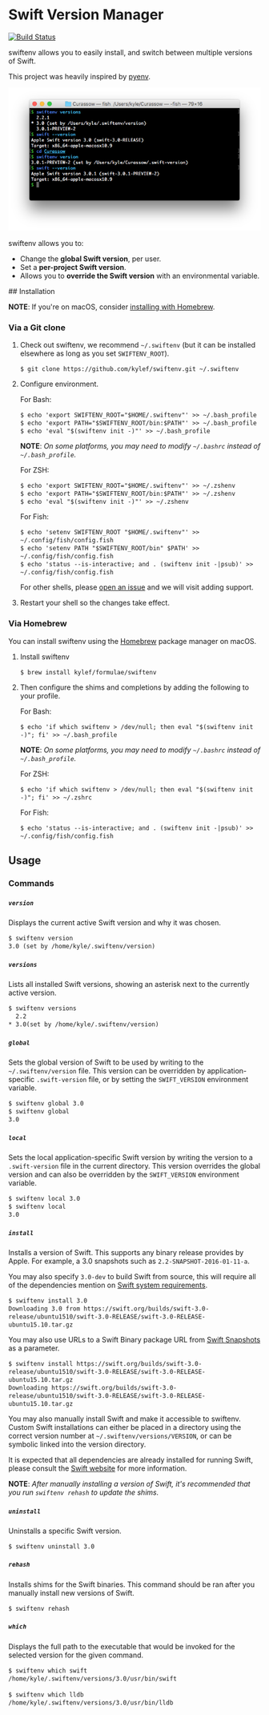 # Swift Version Manager

[![Build Status](https://travis-ci.org/kylef/swiftenv.svg?branch=master)](https://travis-ci.org/kylef/swiftenv)

swiftenv allows you to easily install, and switch between multiple versions of Swift.

This project was heavily inspired by [pyenv](https://github.com/yyuu/pyenv).

![swiftenv screenshot](docs/_static/swiftenv.png)

swiftenv allows you to:

- Change the **global Swift version**, per user.
- Set a **per-project Swift version**.
- Allows you to **override the Swift version** with an environmental variable.

## Installation

**NOTE**: If you're on macOS, consider [installing with Homebrew](#via-homebrew).

### Via a Git clone

1. Check out swiftenv, we recommend `~/.swiftenv` (but it can be installed elsewhere as long as you set `SWIFTENV_ROOT`).

    ```shell
    $ git clone https://github.com/kylef/swiftenv.git ~/.swiftenv
    ```

2. Configure environment.

    For Bash:

    ```shell
    $ echo 'export SWIFTENV_ROOT="$HOME/.swiftenv"' >> ~/.bash_profile
    $ echo 'export PATH="$SWIFTENV_ROOT/bin:$PATH"' >> ~/.bash_profile
    $ echo 'eval "$(swiftenv init -)"' >> ~/.bash_profile
    ```

    **NOTE**: *On some platforms, you may need to modify `~/.bashrc` instead of `~/.bash_profile`.*

    For ZSH:

    ```shell
    $ echo 'export SWIFTENV_ROOT="$HOME/.swiftenv"' >> ~/.zshenv
    $ echo 'export PATH="$SWIFTENV_ROOT/bin:$PATH"' >> ~/.zshenv
    $ echo 'eval "$(swiftenv init -)"' >> ~/.zshenv
    ```

    For Fish:

    ```shell
    $ echo 'setenv SWIFTENV_ROOT "$HOME/.swiftenv"' >> ~/.config/fish/config.fish
    $ echo 'setenv PATH "$SWIFTENV_ROOT/bin" $PATH' >> ~/.config/fish/config.fish
    $ echo 'status --is-interactive; and . (swiftenv init -|psub)' >> ~/.config/fish/config.fish
    ```

    For other shells, please [open an issue](https://github.com/kylef/swiftenv/issues/new) and we will visit adding support.

3. Restart your shell so the changes take effect.

### Via Homebrew

You can install swiftenv using the [Homebrew](http://brew.sh/) package manager
on macOS.

1. Install swiftenv

    ```shell
    $ brew install kylef/formulae/swiftenv
    ```

2. Then configure the shims and completions by adding the following to your profile.

    For Bash:

    ```shell
    $ echo 'if which swiftenv > /dev/null; then eval "$(swiftenv init -)"; fi' >> ~/.bash_profile
    ```

    **NOTE**: *On some platforms, you may need to modify `~/.bashrc` instead of `~/.bash_profile`.*

    For ZSH:

    ```shell
    $ echo 'if which swiftenv > /dev/null; then eval "$(swiftenv init -)"; fi' >> ~/.zshrc
    ```

    For Fish:

    ```shell
    $ echo 'status --is-interactive; and . (swiftenv init -|psub)' >> ~/.config/fish/config.fish
    ```

## Usage

### Commands

##### `version`

Displays the current active Swift version and why it was chosen.

```shell
$ swiftenv version
3.0 (set by /home/kyle/.swiftenv/version)
```

##### `versions`

Lists all installed Swift versions, showing an asterisk next to the currently
active version.

```shell
$ swiftenv versions
  2.2
* 3.0(set by /home/kyle/.swiftenv/version)
```

##### `global`

Sets the global version of Swift to be used by writing to the
`~/.swiftenv/version` file. This version can be overridden by
application-specific `.swift-version` file, or by setting the `SWIFT_VERSION`
environment variable.

```shell
$ swiftenv global 3.0
$ swiftenv global
3.0
```

##### `local`

Sets the local application-specific Swift version by writing the version to a
`.swift-version` file in the current directory. This version overrides the
global version and can also be overridden by the `SWIFT_VERSION` environment
variable.

```shell
$ swiftenv local 3.0
$ swiftenv local
3.0
```

##### `install`

Installs a version of Swift. This supports any binary release provides by
Apple. For example, a 3.0 snapshots such as `2.2-SNAPSHOT-2016-01-11-a`.

You may also specify `3.0-dev` to build Swift from source, this will require
all of the dependencies mention on
[Swift system
requirements](https://github.com/apple/swift#system-requirements).

```shell
$ swiftenv install 3.0
Downloading 3.0 from https://swift.org/builds/swift-3.0-release/ubuntu1510/swift-3.0-RELEASE/swift-3.0-RELEASE-ubuntu15.10.tar.gz
```

You may also use URLs to a Swift Binary package URL from [Swift Snapshots](https://swift.org/download/#latest-development-snapshots)
as a parameter.

```shell
$ swiftenv install https://swift.org/builds/swift-3.0-release/ubuntu1510/swift-3.0-RELEASE/swift-3.0-RELEASE-ubuntu15.10.tar.gz
Downloading https://swift.org/builds/swift-3.0-release/ubuntu1510/swift-3.0-RELEASE/swift-3.0-RELEASE-ubuntu15.10.tar.gz
```

You may also manually install Swift and make it accessible to swiftenv. Custom
Swift installations can either be placed in a directory using the correct
version number at `~/.swiftenv/versions/VERSION`, or can be symbolic
linked into the version directory.

It is expected that all dependencies are already installed for running Swift,
please consult the [Swift website](https://swift.org/download/) for more
information.

**NOTE**: *After manually installing a version of Swift, it's recommended that
you run `swiftenv rehash` to update the shims.*

##### `uninstall`

Uninstalls a specific Swift version.

```shell
$ swiftenv uninstall 3.0
```

##### `rehash`

Installs shims for the Swift binaries. This command should be ran after you
manually install new versions of Swift.

```shell
$ swiftenv rehash
```

##### `which`

Displays the full path to the executable that would be invoked for the selected
version for the given command.

```shell
$ swiftenv which swift
/home/kyle/.swiftenv/versions/3.0/usr/bin/swift

$ swiftenv which lldb
/home/kyle/.swiftenv/versions/3.0/usr/bin/lldb
```
